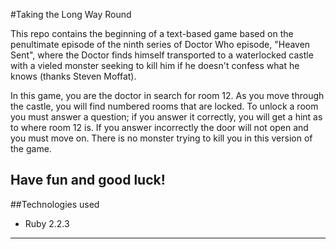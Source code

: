 #Taking the Long Way Round

This repo contains the beginning of a text-based game based on the penultimate episode of the ninth series of Doctor Who episode, "Heaven Sent", where the Doctor finds himself transported to a waterlocked castle with a vieled monster seeking to kill him if he doesn't confess what he knows (thanks Steven Moffat). 

In this game, you are the doctor in search for room 12. As you move through the castle, you will find numbered rooms that are locked. To unlock a room you must answer a question; if you answer it correctly, you will get a hint as to where room 12 is. If you answer incorrectly the door will not open and you must move on. There is no monster trying to kill you in this version of the game.


Have fun and good luck!
---

##Technologies used 
* Ruby 2.2.3

---


 